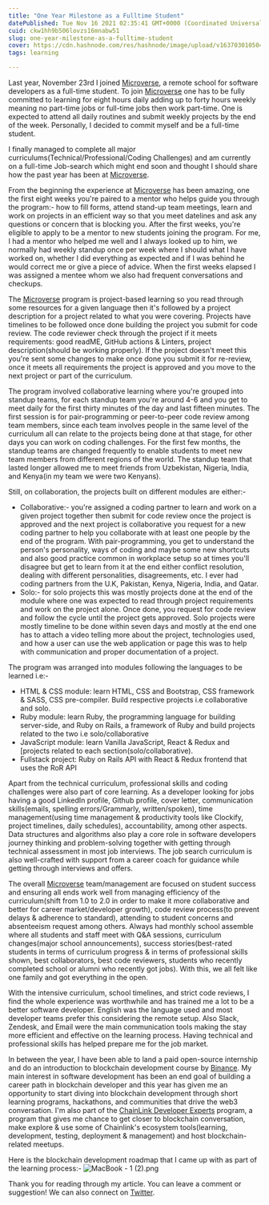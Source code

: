 ```yaml
---
title: "One Year Milestone as a Fulltime Student"
datePublished: Tue Nov 16 2021 02:35:41 GMT+0000 (Coordinated Universal Time)
cuid: ckw1hh9b506lovzs16mnabw51
slug: one-year-milestone-as-a-fulltime-student
cover: https://cdn.hashnode.com/res/hashnode/image/upload/v1637030105044/GSi07o6817.png
tags: learning

---
```


Last year, November 23rd I joined [Microverse](https://www.microverse.org/?grsf=5ac51h), a remote school for software developers as a full-time student. To join [Microverse](https://www.microverse.org/?grsf=5ac51h) one has to be fully committed to learning for eight hours daily adding up to forty hours weekly meaning no part-time jobs or full-time jobs then work part-time. One is expected to attend all daily routines and submit weekly projects by the end of the week. Personally, I decided to commit myself and be a full-time student.

 I finally managed to complete all major curriculums(Technical/Professional/Coding Challenges) and am currently on a full-time Job-search which might end soon and thought I should share how the past year has been at [Microverse](https://www.microverse.org/?grsf=5ac51h).

From the beginning the experience at [Microverse](https://www.microverse.org/?grsf=5ac51h) has been amazing, one the first eight weeks you're paired to a mentor who helps guide you through the program:- how to fill forms, attend stand-up team meetings, learn and work on projects in an efficient way so that you meet datelines and ask any questions or concern that is blocking you. After the first weeks, you're eligible to apply to be a mentor to new students joining the program. For me, I had a mentor who helped me well and I always looked up to him, we normally had weekly standup once per week where I should what I have worked on, whether I did everything as expected and if I was behind he would correct me or give a piece of advice. When the first weeks elapsed I was assigned a mentee whom we also had frequent conversations and checkups. 

The [Microverse](https://www.microverse.org/?grsf=5ac51h) program is project-based learning so you read through some resources for a given language then it's followed by a project description for a project related to what you were covering. Projects have timelines to be followed once done building the project you submit for code review. The code reviewer check through the project if it meets requirements: good readME, GitHub actions & Linters, project description(should be working properly). If the project doesn't meet this you're sent some changes to make once done you submit it for re-review, once it meets all requirements the project is approved and you move to the next project or part of the curriculum. 

The program involved collaborative learning where you're grouped into standup teams, for each standup team you're around 4-6 and you get to meet daily for the first thirty minutes of the day and last fifteen minutes. The first session is for pair-programming or peer-to-peer code review among team members, since each team involves people in the same level of the curriculum all can relate to the projects being done at that stage, for other days you can work on coding challenges. For the first few months, the standup teams are changed frequently to enable students to meet new team members from different regions of the world. The standup team that lasted longer allowed me to meet friends from Uzbekistan, Nigeria, India, and Kenya(in my team we were two Kenyans).

Still, on collaboration, the projects built on different modules are either:-
- Collaborative:- you're assigned a coding partner to learn and work on a given project together then submit for code review once the project is approved and the next project is collaborative you request for a new coding partner to help you collaborate with at least one people by the end of the program. With pair-programming, you get to understand the person's personality, ways of coding and maybe some new shortcuts and also good practice common in workplace setup so at times you'll disagree but get to learn from it at the end either conflict resolution, dealing with different personalities, disagreements, etc. I ever had coding partners from the U.K, Pakistan, Kenya, Nigeria, India, and Qatar.
- Solo:- for solo projects this was mostly projects done at the end of the module where one was expected to read through project requirements and work on the project alone. Once done, you request for code review and follow the cycle until the project gets approved. Solo projects were mostly timeline to be done within seven days and mostly at the end one has to attach a video telling more about the project, technologies used, and how a user can use the web application or page this was to help with communication and proper documentation of a project.

The program was arranged into modules following the languages to be learned i.e:-
- HTML & CSS module: learn HTML, CSS and Bootstrap, CSS framework & SASS, CSS pre-compiler. Build respective projects i.e collaborative and solo.
- Ruby module: learn Ruby, the programming language for building server-side, and Ruby on Rails, a framework of Ruby and build projects related to the two i.e solo/collaborative
- JavaScript module: learn Vanilla JavaScript, React & Redux and [projects related to each section(solo/collaborative).
- Fullstack project: Ruby on Rails API with React & Redux frontend that uses the RoR API

Apart from the technical curriculum, professional skills and coding challenges were also part of core learning. As a developer looking for jobs having a good LinkedIn profile, Github profile, cover letter, communication skills(emails, spelling errors/Grammarly, written/spoken), time management(using time management & productivity tools like Clockify, project timelines, daily schedules), accountability, among other aspects. Data structures and algorithms also play a core role in software developers journey thinking and problem-solving together with getting through technical assessment in most job interviews. The job search curriculum is also well-crafted with support from a career coach for guidance while getting through interviews and offers.

The overall [Microverse](https://www.microverse.org/?grsf=5ac51h) team/management are focused on student success and ensuring all ends work well from managing efficiency of the curriculum(shift from 1.0 to 2.0 in order to make it more collaborative and better for career market/developer growth), code review process(to prevent delays & adherence to standard), attending to student concerns and absenteeism request among others. Always had monthly school assemble where all students and staff meet with Q&A sessions, curriculum changes(major school announcements), success stories(best-rated students in terms of curriculum progress & in terms of professional skills shown, best collaborators, best code reviewers, students who recently completed school or alumni who recently got jobs). With this, we all felt like one family and got everything in the open.

With the intensive curriculum, school timelines, and strict code reviews, I find the whole experience was worthwhile and has trained me a lot to be a better software developer. English was the language used and most developer teams prefer this considering the remote setup. Also Slack, Zendesk, and Email were the main communication tools making the stay more efficient and effective on the learning process. Having technical and professional skills has helped prepare me for the job market.

In between the year, I have been able to land a paid open-source internship and do an introduction to blockchain development course by [Binance](https://www.binance.com/en/blog/all/binance-to-train-1000+-developers-in-africa-in-first-quarter-of-2021-421499824684901494). My main interest in software development has been an end goal of building a career path in blockchain developer and this year has given me an opportunity to start diving into blockchain development through short learning programs, hackathons, and communities that drive the web3 conversation. I'm also part of the [ChainLink Developer Experts](https://chain.link/developers/experts) program, a program that gives me chance to get closer to blockchain conversation, make explore & use some of Chainlink's ecosystem tools(learning, development, testing, deployment & management) and host blockchain-related meetups.

Here is the blockchain development roadmap that I came up with as part of the learning process:-
![MacBook - 1 (2).png](https://cdn.hashnode.com/res/hashnode/image/upload/v1637029314835/uP3i6oA4-.png)

Thank you for reading through my article. You can leave a comment or suggestion! We can also connect on [Twitter](https://twitter.com/sharonjebitok).


